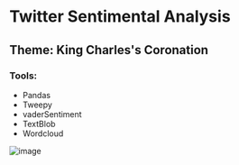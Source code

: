 # Twitter Sentimental Analysis 
## Theme: King Charles's Coronation

### Tools: 
- Pandas
- Tweepy
- vaderSentiment
- TextBlob
- Wordcloud

![image](https://github.com/leticiaamorimd/Sentimental-Analysis-of-Coronation-Tweets/assets/66920249/4c2d7563-dded-49be-a27d-97e777db52b6)

 
